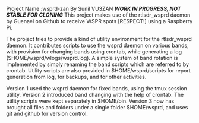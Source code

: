 Project Name :wsprd-zan
By Sunil VU3ZAN
               ***WORK IN PROGRESS, NOT STABLE FOR CLONING***
This project makes use of the rtlsdr_wsprd daemon by Guenael on Github
to receive WSPR spots [RESPECT!] using a Raspberry Pi.

The project tries to provide a kind of utility environment for the rtlsdr_wsprd daemon.
It contributes scripts to use the wsprd daemon on various bands,
with provision for changing bands using crontab, while generating a log ($HOME/wsprd/wlogs/wsprd.log). 
A simple system of band rotation is implemented by simply renaming the band scripts which are referred to by crontab.
Utility scripts are also provided in $HOME/wsprd/scripts for report generation from log, for backups, and for
other activities.

Version 1 used the wsprd daemon for fixed bands, using the tmux session utility.
Version 2 introduced band changing with the help of crontab. The utility scripts were kept separately in $HOME/bin.
Version 3 now has brought all files and folders under a single folder $HOME/wsprd, and uses git and github for version control. 
